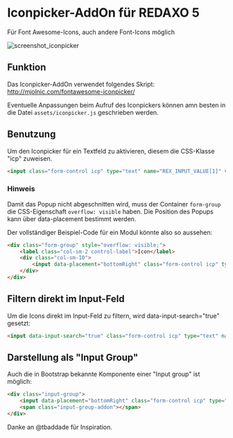 # Iconpicker-AddOn für REDAXO 5

Für Font Awesome-Icons, auch andere Font-Icons möglich

![screenshot_iconpicker](https://cloud.githubusercontent.com/assets/330160/15991766/e87b44c8-30bc-11e6-8bab-c7094d278d0d.jpg)

## Funktion

Das Iconpicker-AddOn verwendet folgendes Skript:
<a href="http://mjolnic.com/fontawesome-iconpicker/" target="_blank" href="">http://mjolnic.com/fontawesome-iconpicker/</a></p>

Eventuelle Anpassungen beim Aufruf des Iconpickers können amn besten in die Datei ```assets/iconpicker.js``` geschrieben werden.

## Benutzung

Um den Iconpicker für ein Textfeld zu aktivieren, diesem die CSS-Klasse "icp" zuweisen.
```html
<input class="form-control icp" type="text" name="REX_INPUT_VALUE[1]" value="REX_VALUE[1]">
```

### Hinweis

Damit das Popup nicht abgeschnitten wird, muss der Container `form-group` die CSS-Eigenschaft `overflow: visible` haben.
Die Position des Popups kann über data-placement bestimmt werden.

Der vollständiger Beispiel-Code für ein Modul könnte also so aussehen:

```html
<div class="form-group" style="overflow: visible;">
	<label class="col-sm-2 control-label">Icon</label>
	<div class="col-sm-10">
		<input data-placement="bottomRight" class="form-control icp" type="text" name="REX_INPUT_VALUE[1]" value="REX_VALUE[1]">
	</div>
</div>
```

## Filtern direkt im Input-Feld

Um die Icons direkt im Input-Feld zu filtern, wird data-input-search="true" gesetzt:

```html
<input data-input-search="true" class="form-control icp" type="text" name="REX_INPUT_VALUE[1]" value="REX_VALUE[1]">
```

## Darstellung als "Input Group"

Auch die in Bootstrap bekannte Komponente einer "Input group" ist möglich:

```html
<div class="input-group">
	<input data-placement="bottomRight" class="form-control icp" type="text" name="REX_INPUT_VALUE[1]" value="REX_VALUE[1]">
	<span class="input-group-addon"></span>
</div>
```

Danke an @tbaddade für Inspiration.